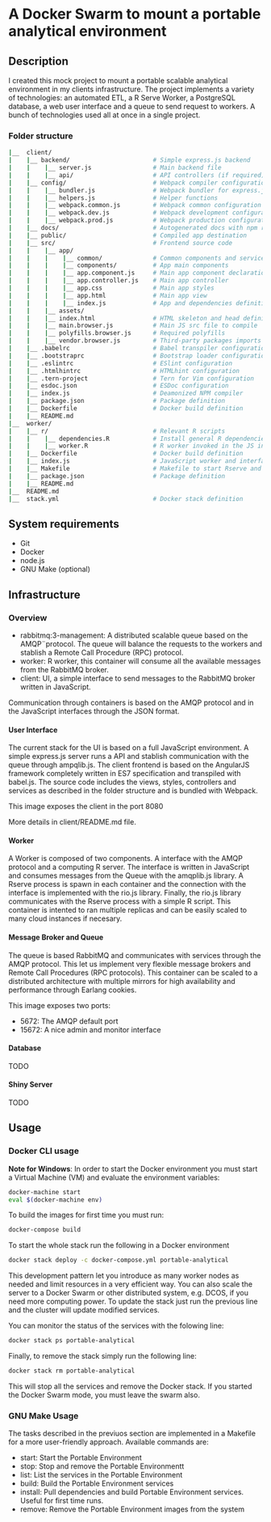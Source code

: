# A Docker Swarm to mount a portable analytical environment

## Description
I created this mock project to mount a portable scalable analytical
environment in my clients infrastructure. The project implements
a variety of technologies: an automated ETL, a R Serve Worker, a
PostgreSQL database, a web user interface and a queue to send request to
workers. A bunch of technologies used all at once in a single project.

### Folder structure

```bash
|__  client/
|    |__ backend/                       # Simple express.js backend
|    |    |__ server.js                 # Main backend file
|    |    |__ api/                      # API controllers (if required)
|    |__ config/                        # Webpack compiler configuration
|    |    |__ bundler.js                # Webpack bundler for express.js
|    |    |__ helpers.js                # Helper functions
|    |    |__ webpack.common.js         # Webpack common configuration
|    |    |__ webpack.dev.js            # Webpack development configuration
|    |    |__ webpack.prod.js           # Webpack production configuration
|    |__ docs/                          # Autogenerated docs with npm run doc
|    |__ public/                        # Compiled app destination
|    |__ src/                           # Frontend source code
|    |    |__ app/
|    |    |    |__ common/              # Common components and services
|    |    |    |__ components/          # App main components
|    |    |    |__ app.component.js     # Main app component declaration
|    |    |    |__ app.controller.js    # Main app controller
|    |    |    |__ app.css              # Main app styles
|    |    |    |__ app.html             # Main app view
|    |    |    |__ index.js             # App and dependencies definition
|    |    |__ assets/
|    |    |__ index.html                # HTML skeleton and head definition
|    |    |__ main.browser.js           # Main JS src file to compile
|    |    |__ polyfills.browser.js      # Required polyfills
|    |    |__ vendor.browser.js         # Third-party packages imports
|    |__ .babelrc                       # Babel transpiler configuration
|    |__ .bootstraprc                   # Bootstrap loader configuration
|    |__ .eslintrc                      # ESlint configuration
|    |__ .htmlhintrc                    # HTMLhint configuration
|    |__ .tern-project                  # Tern for Vim configuration
|    |__ esdoc.json                     # ESDoc configuration
|    |__ index.js                       # Deamonized NPM compiler
|    |__ package.json                   # Package definition
|    |__ Dockerfile                     # Docker build definition
|    |__ README.md
|__  worker/
|    |__ r/                             # Relevant R scripts
|    |    |__ dependencies.R            # Install general R dependencies
|    |    |__ worker.R                  # R worker invoked in the JS interface
|    |__ Dockerfile                     # Docker build definition
|    |__ index.js                       # JavaScript worker and interface
|    |__ Makefile                       # Makefile to start Rserve and worker
|    |__ package.json                   # Package definition
|    |__ README.md
|__  README.md
|__  stack.yml                          # Docker stack definition
```

## System requirements
- Git
- Docker
- node.js
- GNU Make (optional)

## Infrastructure

### Overview

- rabbitmq:3-management: A distributed scalable queue based on
  the AMQP¨protocol. The queue will balance the requests to the
  workers and stablish a Remote Call Procedure (RPC) protocol.
- worker: R worker, this container will consume all the
  available messages from the RabbitMQ broker.
- client: UI, a simple interface to send messages to
  the RabbitMQ broker written in JavaScript.

Communication through containers is based on the AMQP protocol and
in the JavaScript interfaces through the JSON format.

#### User Interface
The current stack for the UI is based on a full JavaScript environment.
A simple express.js server runs a API and stablish communication with the
queue through ampqlib.js. The client frontend is based on the AngularJS
framework completely written in ES7 specification and transpiled with babel.js.
The source code includes the views, styles, controllers and services as
described in the folder structure and is bundled with Webpack.

This image exposes the client in the port 8080

More details in client/README.md file.

#### Worker
A Worker is composed of two components. A interface with the AMQP protocol
and a computing R server. The interface is written in JavaScript and consumes
messages from the Queue with the amqplib.js library. A Rserve process is spawn
in each container and the connection with the interface is implemented with the
rio.js library. Finally, the rio.js library communicates with the Rserve process
with a simple R script. This container is intented to ran multiple replicas and
can be easily scaled to many cloud instances if necesary.

#### Message Broker and Queue
The queue is based RabbitMQ and communicates with services through the AMQP
protocol. This let us implement very flexible message brokers and Remote Call
Procedures (RPC protocols). This container can be scaled to a distributed
architecture with multiple mirrors for high availability and performance through
Earlang cookies.

This image exposes two ports:

- 5672: The AMQP default port
- 15672: A nice admin and monitor interface

#### Database
TODO

#### Shiny Server
TODO

## Usage

### Docker CLI usage
**Note for Windows**: In order to start the Docker environment you must
start a Virtual Machine (VM) and evaluate the environment variables:

```bash
docker-machine start
eval $(docker-machine env)
```

To build the images for first time you must run:

```bash
docker-compose build
```

To start the whole stack run the following in a Docker environment

```bash
docker stack deploy -c docker-compose.yml portable-analytical
```

This development pattern let you introduce as many worker nodes
as needed and limit resources in a very efficient way. You can also
scale the server to a Docker Swarm or other distributed system,
e.g. DCOS, if you need more computing power.  To update the stack
just run the previous line and the cluster will update modified services.

You can monitor the status of the services with the folowing line:

```bash
docker stack ps portable-analytical
```

Finally, to remove the stack simply run the following line:

```bash
docker stack rm portable-analytical
```

This will stop all the services and remove the Docker stack. If you
started the Docker Swarm mode, you must leave the swarm also.

### GNU Make Usage
The tasks described in the previuos section are implemented in a Makefile
for a more user-friendly approach. Available commands are:

- start: Start the Portable Environment
- stop: Stop and remove the Portable Environmentt
- list: List the services in the Portable Environment
- build: Build the Portable Environment services
- install: Pull dependencies and build Portable Environment services.
           Useful for first time runs.
- remove: Remove the Portable Environment images from the system
